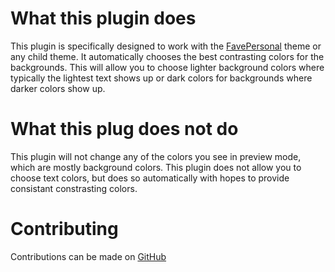 # What this plugin does

This plugin is specifically designed to work with the [FavePersonal](http://crowdfavorite.com/wordpress/themes/favepersonal/) theme or any 
child theme. It automatically chooses the best contrasting colors for the backgrounds. This will allow you to choose lighter background colors where typically the lightest text shows up or dark colors for backgrounds where darker colors show up. 

# What this plug does not do

This plugin will not change any of the colors you see in preview mode, which are mostly background colors. This plugin does not allow you to choose text colors, but does so automatically with hopes to provide consistant constrasting colors.


# Contributing
Contributions can be made on [GitHub](https://github.com/kidfiction/wp-ejda-colors)

